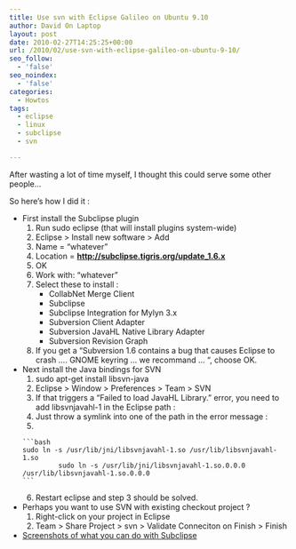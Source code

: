 ```yaml
---
title: Use svn with Eclipse Galileo on Ubuntu 9.10
author: David On Laptop
layout: post
date: 2010-02-27T14:25:25+00:00
url: /2010/02/use-svn-with-eclipse-galileo-on-ubuntu-9-10/
seo_follow:
  - 'false'
seo_noindex:
  - 'false'
categories:
  - Howtos
tags:
  - eclipse
  - linux
  - subclipse
  - svn

---
```

After wasting a lot of time myself, I thought this could serve some other people&#8230;

So here&#8217;s how I did it :

  * First install the Subclipse plugin 
      1. Run sudo eclipse (that will install plugins system-wide)
      2. Eclipse > Install new software > Add
      3. Name = &#8220;whatever&#8221;
      4. Location = **http://subclipse.tigris.org/update_1.6.x**
      5. OK
      6. Work with: &#8220;whatever&#8221;
      7. Select these to install : 
          * CollabNet Merge Client
          * Subclipse
          * Subclipse Integration for Mylyn 3.x
          * Subversion Client Adapter
          * Subversion JavaHL Native Library Adapter
          * Subversion Revision Graph
      8. If you get a &#8220;Subversion 1.6 contains a bug that causes Eclipse to crash &#8230;. GNOME keyring &#8230; we recommand &#8230; &#8220;, choose OK.
  * Next install the Java bindings for SVN 
      1. sudo apt-get install libsvn-java
      2. Eclipse > Window > Preferences > Team > SVN
      3. If that triggers a &#8220;Failed to load JavaHL Library.&#8221; error, you need to add libsvnjavahl-1 in the Eclipse path :
      4. Just throw a symlink into one of the path in the error message :
      5. 
      	```bash
        sudo ln -s /usr/lib/jni/libsvnjavahl-1.so /usr/lib/libsvnjavahl-1.so
                 sudo ln -s /usr/lib/jni/libsvnjavahl-1.so.0.0.0 /usr/lib/libsvnjavahl-1.so.0.0.0
        ```
    
      6. Restart eclipse and step 3 should be solved.
  * Perhaps you want to use SVN with existing checkout project ? 
      1. Right-click on your project in Eclipse
      2. Team > Share Project > svn > Validate Conneciton on Finish > Finish
  * [Screenshots of what you can do with Subclipse][1]


 [1]: http://subclipse.tigris.org/servlets/ProjectProcess?pageID=rr1TIx